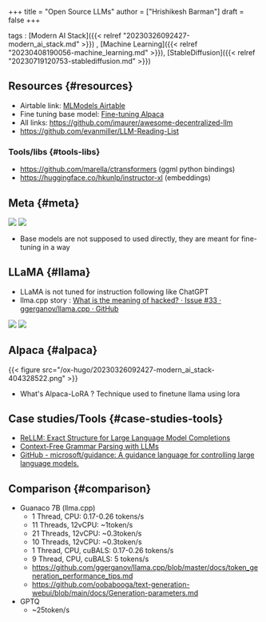 +++
title = "Open Source LLMs"
author = ["Hrishikesh Barman"]
draft = false
+++

tags
: [Modern AI Stack]({{< relref "20230326092427-modern_ai_stack.md" >}}) , [Machine Learning]({{< relref "20230408190056-machine_learning.md" >}}), [StableDiffusion]({{< relref "20230719120753-stablediffusion.md" >}})


## Resources {#resources}

-   Airtable link: [MLModels Airtable](https://airtable.com/appWjub9re6jaNTpA/tbly7fUiGaBkTVKvw/viwuTtXhizXBK9ybF?blocks=hide)
-   Fine tuning base model: [Fine-tuning Alpaca](https://www.youtube.com/watch?v=4-Q50fmq7Uw)
-   All links: <https://github.com/imaurer/awesome-decentralized-llm>
-   <https://github.com/evanmiller/LLM-Reading-List>


### Tools/libs {#tools-libs}

-   <https://github.com/marella/ctransformers> (ggml python bindings)
-   <https://huggingface.co/hkunlp/instructor-xl> (embeddings)


## Meta {#meta}

![](/ox-hugo/20230326092427-modern_ai_stack-1144765404.png)
![](/ox-hugo/20230719050449-open_source_llms-314571890.png)

-   Base models are not supposed to used directly, they are meant for fine-tuning in a way


## LLaMA {#llama}

-   LLaMA is not tuned for instruction following like ChatGPT
-   llma.cpp story : [What is the meaning of hacked? · Issue #33 · ggerganov/llama.cpp · GitHub](https://github.com/ggerganov/llama.cpp/issues/33#issuecomment-1465108022)

![](/ox-hugo/20230326092427-modern_ai_stack-179978562.png)
![](/ox-hugo/20230326092427-modern_ai_stack-1028578828.png)


## Alpaca {#alpaca}

{{< figure src="/ox-hugo/20230326092427-modern_ai_stack-404328522.png" >}}

-   What's Alpaca-LoRA ? Technique used to finetune llama using lora


## Case studies/Tools {#case-studies-tools}

-   [ReLLM: Exact Structure for Large Language Model Completions](https://matt-rickard.com/rellm)
-   [Context-Free Grammar Parsing with LLMs](https://matt-rickard.com/context-free-grammar-parsing-with-llms)
-   [GitHub - microsoft/guidance: A guidance language for controlling large language models.](https://github.com/microsoft/guidance)


## Comparison {#comparison}

-   Guanaco 7B (llma.cpp)
    -   1 Thread, CPU: 0.17-0.26 tokens/s
    -   11 Threads, 12vCPU: ~1token/s
    -   21 Threads, 12vCPU: ~0.3token/s
    -   10 Threads, 12vCPU: ~0.3token/s
    -   1 Thread, CPU, cuBALS: 0.17-0.26 tokens/s
    -   9 Thread, CPU, cuBALS: 5 tokens/s
    -   <https://github.com/ggerganov/llama.cpp/blob/master/docs/token_generation_performance_tips.md>
    -   <https://github.com/oobabooga/text-generation-webui/blob/main/docs/Generation-parameters.md>
-   GPTQ
    -   ~25token/s
